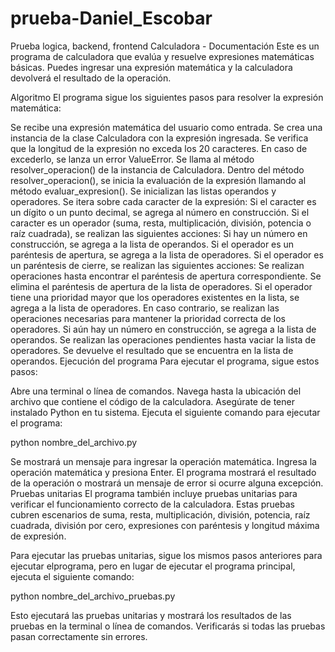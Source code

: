 # prueba-Daniel_Escobar
Prueba logica, backend, frontend
Calculadora - Documentación
Este es un programa de calculadora que evalúa y resuelve expresiones matemáticas básicas. Puedes ingresar una expresión matemática y la calculadora devolverá el resultado de la operación.

Algoritmo
El programa sigue los siguientes pasos para resolver la expresión matemática:

Se recibe una expresión matemática del usuario como entrada.
Se crea una instancia de la clase Calculadora con la expresión ingresada.
Se verifica que la longitud de la expresión no exceda los 20 caracteres. En caso de excederlo, se lanza un error ValueError.
Se llama al método resolver_operacion() de la instancia de Calculadora.
Dentro del método resolver_operacion(), se inicia la evaluación de la expresión llamando al método evaluar_expresion().
Se inicializan las listas operandos y operadores.
Se itera sobre cada caracter de la expresión:
Si el caracter es un dígito o un punto decimal, se agrega al número en construcción.
Si el caracter es un operador (suma, resta, multiplicación, división, potencia o raíz cuadrada), se realizan las siguientes acciones:
Si hay un número en construcción, se agrega a la lista de operandos.
Si el operador es un paréntesis de apertura, se agrega a la lista de operadores.
Si el operador es un paréntesis de cierre, se realizan las siguientes acciones:
Se realizan operaciones hasta encontrar el paréntesis de apertura correspondiente.
Se elimina el paréntesis de apertura de la lista de operadores.
Si el operador tiene una prioridad mayor que los operadores existentes en la lista, se agrega a la lista de operadores.
En caso contrario, se realizan las operaciones necesarias para mantener la prioridad correcta de los operadores.
Si aún hay un número en construcción, se agrega a la lista de operandos.
Se realizan las operaciones pendientes hasta vaciar la lista de operadores.
Se devuelve el resultado que se encuentra en la lista de operandos.
Ejecución del programa
Para ejecutar el programa, sigue estos pasos:

Abre una terminal o línea de comandos.
Navega hasta la ubicación del archivo que contiene el código de la calculadora.
Asegúrate de tener instalado Python en tu sistema.
Ejecuta el siguiente comando para ejecutar el programa:

python nombre_del_archivo.py

Se mostrará un mensaje para ingresar la operación matemática.
Ingresa la operación matemática y presiona Enter.
El programa mostrará el resultado de la operación o mostrará un mensaje de error si ocurre alguna excepción.
Pruebas unitarias
El programa también incluye pruebas unitarias para verificar el funcionamiento correcto de la calculadora. Estas pruebas cubren escenarios de suma, resta, multiplicación, división, potencia, raíz cuadrada, división por cero, expresiones con paréntesis y longitud máxima de expresión.

Para ejecutar las pruebas unitarias, sigue los mismos pasos anteriores para ejecutar elprograma, pero en lugar de ejecutar el programa principal, ejecuta el siguiente comando:

python nombre_del_archivo_pruebas.py

Esto ejecutará las pruebas unitarias y mostrará los resultados de las pruebas en la terminal o línea de comandos. Verificarás si todas las pruebas pasan correctamente sin errores.
